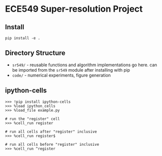 # ECE549 Super-resolution Project

## Install

    pip install -e .
    
## Directory Structure

- `sr549/` - reusable functions and algorithm implementations go here.  can be imported from the `sr549` module after installing with pip
- `code/` - numerical experiments, figure generation

## ipython-cells

    >>> !pip install ipython-cells
    >>> %load ipython_cells
    >>> %load_file example.py

    # run the "register" cell
    >>> %cell_run register
    
    # run all cells after "register" inclusive
    >>> %cell_run register$

    # run all cells before "register" inclusive
    >>> %cell_run ^register
